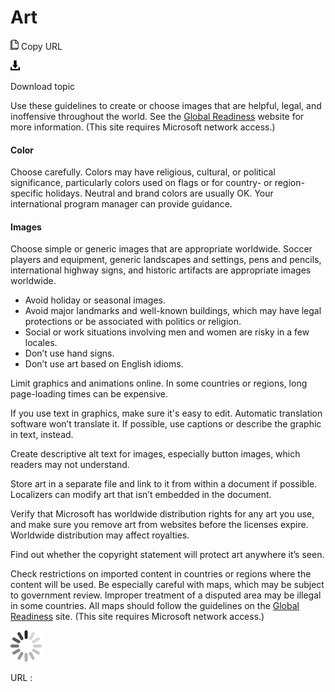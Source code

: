 ﻿# Art

![Copy URL](media/art/Copy.png)
Copy URL

![Download](media/art/Download.png)

Download topic

Use these guidelines to create or choose images that are helpful, legal, and inoffensive throughout the world. See the [Global Readiness](https://microsoft.sharepoint.com/teams/celaGlobalReadiness/Pages/Home.aspx "Global Readiness website") website for more information. (This site requires Microsoft network access.)

#### Color

Choose carefully. Colors
may have religious, cultural, or political significance, particularly
colors used on flags or for country- or region-specific holidays.
Neutral and brand colors are usually OK. Your international program
manager can provide guidance.

#### Images

Choose simple or generic images that are appropriate worldwide. Soccer
players and equipment, generic landscapes and settings, pens and
pencils, international highway signs, and historic artifacts are
appropriate images worldwide.

  - Avoid holiday or seasonal images. 
  - Avoid major landmarks and well-known buildings, which may have legal protections or be associated with politics or religion. 
  - Social or work situations involving men and women are risky in a few locales. 
  - Don’t use hand signs. 
  - Don’t use art based on English idioms.

Limit graphics and animations online. In some countries or regions, long page-loading times can be expensive.

If you use text in graphics, make sure it's easy to edit. Automatic translation software won’t translate it. If possible, use captions or describe the graphic in text, instead. 

Create descriptive alt text for images, especially button images, which readers may not understand. 

Store art in a separate file and link to it from within a document if possible. Localizers can modify art that isn’t embedded in the document. 

Verify that Microsoft has worldwide distribution rights for
any art you use, and make sure you remove art from websites before the
licenses expire. Worldwide distribution may affect royalties.

Find out whether the copyright statement will protect art anywhere it’s seen. 

Check restrictions on imported content
in countries or regions where the content will be used. Be especially
careful with maps, which may be subject to government review. Improper
treatment of a disputed area may be illegal in some countries. All maps
should follow the guidelines on the [Global Readiness](https://microsoft.sharepoint.com/teams/celaGlobalReadiness/Pages/geography.aspx "Geography guidelines on Global Readiness website") site. (This site requires Microsoft network access.)

![In progress](media/art/activity-large.gif)

URL :
